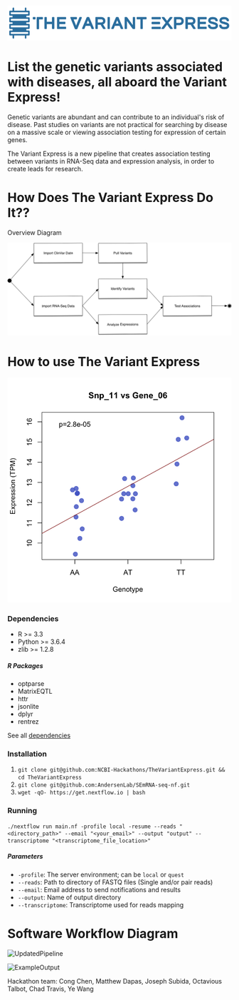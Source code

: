 ![Logo](images/Logo.png)

# List the genetic variants associated with diseases,  all aboard the Variant Express!

Genetic variants are abundant and can contribute to an individual's risk of disease. Past studies on variants are not practical for searching by disease on a massive scale or viewing association testing for expression of certain genes.  

The Variant Express is a new pipeline that creates association testing between variants in RNA-Seq data and expression analysis, in order to create leads for research. 

# How Does The Variant Express Do It??

Overview Diagram

![Pipeline](images/pipeline.png)

# How to use The Variant Express

![img](images/Snp_11_vs_Gene_06.png)

### Dependencies

- R >= 3.3
- Python >= 3.6.4
- zlib >= 1.2.8

##### R Packages
- optparse
- MatrixEQTL
- httr
- jsonlite
- dplyr
- rentrez

See all [dependencies](https://github.com/NCBI-Hackathons/TheVariantExpress/blob/master/DEPENDENCIES)

### Installation

1. `git clone git@github.com:NCBI-Hackathons/TheVariantExpress.git && cd TheVariantExpress`
2. `git clone git@github.com:AndersenLab/SEmRNA-seq-nf.git`
3. `wget -qO- https://get.nextflow.io | bash`

### Running

    ./nextflow run main.nf -profile local -resume --reads "<directory_path>" --email "<your_email>" --output "output" --transcriptome "<transcriptome_file_location>"

##### Parameters

- `-profile`: The server environment; can be `local` or `quest`
- `--reads`: Path to directory of FASTQ files (Single and/or pair reads)
- `--email`: Email address to send notifications and results
- `--output`: Name of output directory
- `--transcriptome`: Transcriptome used for reads mapping


# Software Workflow Diagram

![UpdatedPipeline](https://docs.google.com/drawings/d/e/2PACX-1vRj84kE1cPLvzOBnkFm1tWz4ZjQWhGTybDpKjc9rBf2huzqlTTA3ViRTK6sJX6qW4ra-3TqnIGJPmKk/pub?w=960&h=720)

![ExampleOutput](https://slack-files.com/TB21918HL-FBQ6V9RC4-f7b6f1f4ac)

Hackathon team: Cong Chen, Matthew Dapas, Joseph Subida, Octavious Talbot, Chad Travis, Ye Wang

